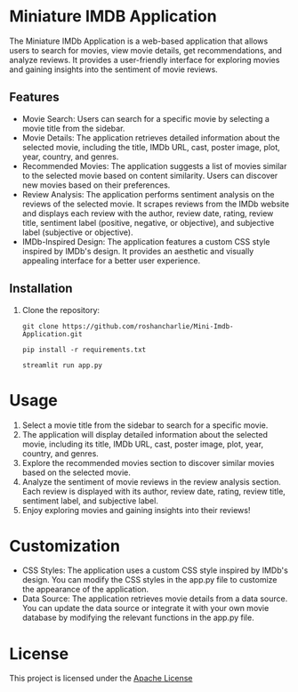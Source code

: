 # Miniature IMDB Application
The Miniature IMDb Application is a web-based application that allows users to search for movies, view movie details, get recommendations, and analyze reviews. It provides a user-friendly interface for exploring movies and gaining insights into the sentiment of movie reviews.

## Features

- Movie Search: Users can search for a specific movie by selecting a movie title from the sidebar.
- Movie Details: The application retrieves detailed information about the selected movie, including the title, IMDb URL, cast, poster image, plot, year, country, and genres.
- Recommended Movies: The application suggests a list of movies similar to the selected movie based on content similarity. Users can discover new movies based on their preferences.
- Review Analysis: The application performs sentiment analysis on the reviews of the selected movie. It scrapes reviews from the IMDb website and displays each review with the author, review date, rating, review title, sentiment label (positive, negative, or objective), and subjective label (subjective or objective).
- IMDb-Inspired Design: The application features a custom CSS style inspired by IMDb's design. It provides an aesthetic and visually appealing interface for a better user experience.

## Installation

1. Clone the repository:

   ```shell
   git clone https://github.com/roshancharlie/Mini-Imdb-Application.git
   
   pip install -r requirements.txt
   
   streamlit run app.py
   
# Usage
1. Select a movie title from the sidebar to search for a specific movie.
2. The application will display detailed information about the selected movie, including its title, IMDb URL, cast, poster image, plot, year, country, and genres.
3. Explore the recommended movies section to discover similar movies based on the selected movie.
4. Analyze the sentiment of movie reviews in the review analysis section. Each review is displayed with its author, review date, rating, review title, sentiment label, and subjective label.
5. Enjoy exploring movies and gaining insights into their reviews!

# Customization
- CSS Styles: The application uses a custom CSS style inspired by IMDb's design. You can modify the CSS styles in the app.py file to customize the appearance of the application.
- Data Source: The application retrieves movie details from a data source. You can update the data source or integrate it with your own movie database by modifying the relevant functions in the app.py file.

# License
This project is licensed under the [Apache License](https://github.com/roshancharlie/Mini-Imdb-Application/blob/main/LICENSE)
